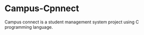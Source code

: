 # Campus-Cpnnect
Campus connect is a student management system project using C programming language.  
